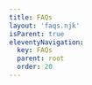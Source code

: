 ```yaml
---
title: FAQs
layout: 'faqs.njk'
isParent: true
eleventyNavigation:
  key: FAQs
  parent: root
  order: 20
---
```

